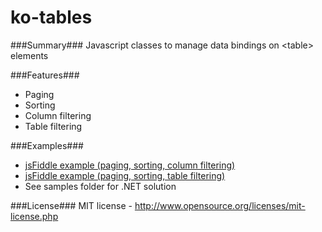 ko-tables
=========

###Summary###
Javascript classes to manage data bindings on &lt;table> elements

###Features###
+ Paging
+ Sorting
+ Column filtering
+ Table filtering
  
###Examples###
+ [jsFiddle example (paging, sorting, column filtering)](http://jsfiddle.net/E3fwZ/4/)
+ [jsFiddle example (paging, sorting, table filtering)](http://jsfiddle.net/x89d9/4/)
+ See samples folder for .NET solution 

###License###
MIT license - http://www.opensource.org/licenses/mit-license.php
